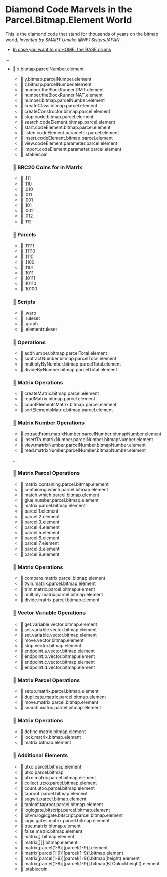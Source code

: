 # Diamond Code Marvels in the Parcel.Bitmap.Element World

This is the diamond code that stand for thousands of years on the bitmap world, *Invented by SMART Umeko @NFTSistersJAPAN*.

- [In case you want to go HOME: the BASE drums](../README.md)

...

- 💎 x.bitmap.parcelNumber.element
  - 💎 y.bitmap.parcelNumber.element
  - 💎 z.bitmap.parcelNumber.element
  - 💎 number.theBlockRunner.DMT.element
  - 💎 number.theBlockRunner.NAT.element
  - 💎 number.bitmap.parcelNumber.element
  - 💎 createClass.bitmap.parcel.element
  - 💎 createConstructor.bitmap.parcel.element
  - 💎 stop.code.bitmap.parcel.element
  - 💎 search.codeElement.bitmap.parcel.element
  - 💎 start.codeElement.bitmap.parcel.element
  - 💎 listen.codeElement.parameter.parcel.element
  - 💎 insert.codeElement.bitmap.parcel.element
  - 💎 view.codeElement.parameter.parcel.element
  - 💎 import.codeElement.parameter.parcel.element
  - 💎 .stablecoin
 
  ### 🔴 BRC20 Coins for in Matrix
 
  - 🔴 .111
  - 🔴 .110
  - 🔴 .010
  - 🔴 .011
  - 🔴 .001
  - 🔴 .101
  - 🔴 .002
  - 🔴 .012
  - 🔴 .112

  ### 💎 Parcels
    - 💎 .11111
    - 💎 .11110
    - 💎 .1110
    - 💎 .1100
    - 💎 .1101
    - 💎 .1011
    - 💎 .10111
    - 💎 .10110
    - 💎 .10100

  ### 💎 Scripts
    - 💎 .warp
    - 💎 .ruleset
    - 💎 .graph
    - 💎 .elementruleset

  ### 💎 Operations
    - 💎 addNumber.bitmap.parcelTotal.element
    - 💎 subtractNumber.bitmap.parcelTotal.element
    - 💎 multiplyByNumber.bitmap.parcelTotal.element
    - 💎 divideByNumber.bitmap.parcelTotal.element

  ### 💎 Matrix Operations
    - 💎 createMatrix.bitmap.parcel.element
    - 💎 readMatrix.bitmap.parcel.element
    - 💎 countElementsMatrix.bitmap.parcel.element
    - 💎 sortElementsMatrix.bitmap.parcel.element

  ### 💎 Matrix Number Operations
    - 💎 extractFrom.matrixNumber.parcelNumber.bitmapNumber.element
    - 💎 insertTo.matrixNumber.parcelNumber.bitmapNumber.element
    - 💎 view.matrixNumber.parcelNumber.bitmapNumber.element
    - 💎 read.matrixNumber.parcelNumber.bitmapNumber.element

  ...

  ### 💎 Matrix Parcel Operations
    - 💎 matrix.containing.parcel.bitmap.element
    - 💎 containing.which.parcel.bitmap.element
    - 💎 match.which.parcel.bitmap.element
    - 💎 glue.number.parcel.bitmap.element
    - 💎 matrix.parcel.bitmap.element
    - 💎 parcel.1.element
    - 💎 parcel.2.element
    - 💎 parcel.3.element
    - 💎 parcel.4.element
    - 💎 parcel.5.element
    - 💎 parcel.6.element
    - 💎 parcel.7.element
    - 💎 parcel.8.element
    - 💎 parcel.9.element

  ### 💎 Matrix Operations
    - 💎 compare.matrix.parcel.bitmap.element
    - 💎 twin.matrix.parcel.bitmap.element
    - 💎 trim.matrix.parcel.bitmap.element
    - 💎 multiply.matrix.parcel.bitmap.element
    - 💎 divide.matrix.parcel.bitmap.element

  ### 💎 Vector Variable Operations
    - 💎 get.variable.vector.bitmap.element
    - 💎 set.variable.vector.bitmap.element
    - 💎 set.variable.vector.bitmap.element
    - 💎 move.vector.bitmap.element
    - 💎 stop.vector.bitmap.element
    - 💎 endpoint.a.vector.bitmap.element
    - 💎 endpoint.b.vector.bitmap.element
    - 💎 endpoint.c.vector.bitmap.element
    - 💎 endpoint.d.vector.bitmap.element

  ### 💎 Matrix Parcel Operations
    - 💎 setup.matrix.parcel.bitmap.element
    - 💎 duplicate.matrix.parcel.bitmap.element
    - 💎 move.matrix.parcel.bitmap.element
    - 💎 search.matrix.parcel.bitmap.element

  ### 💎 Matrix Operations
    - 💎 define.matrix.bitmap.element
    - 💎 lock.matrix.bitmap.element
    - 💎 matrix.bitmap.element

  ### 💎 Additional Elements
    - 💎 utxo.parcel.bitmap.element
    - 💎 utxo.parcel.bitmap
    - 💎 utxo.matrix.parcel.bitmap.element
    - 💎 collect.utxo.parcel.bitmap.element
    - 💎 count.utxo.parcel.bitmap.element
    - 💎 taproot.parcel.bitmap.element
    - 💎 segwit.parcel.bitmap.element
    - 💎 tapleaf.taproot.parcel.bitmap.element
    - 💎 logicgate.bitscript.parcel.bitmap.element
    - 💎 bitvm.logicgate.bitscript.parcel.bitmap.element
    - 💎 logic.gates.matrix.parcel.bitmap.element
    - 💎 true.matrix.bitmap.element
    - 💎 false.matrix.bitmap.element
    - 💎 matrix[].bitmap.element
    - 💎 matrix[][].bitmap.element
    - 💎 matrix[parcel(1-9)][parcel(1-9)].element
    - 💎 matrix[parcel(1-9)][parcel(1-9)].bitmap.element
    - 💎 matrix[parcel(1-9)][parcel(1-9)].bitmap(height).element
    - 💎 matrix[parcel(1-9)][parcel(1-9)].bitmap(BTCblockheight).element
    - 💎 .stablecoin



